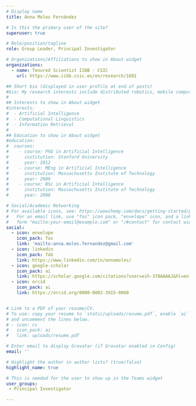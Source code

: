 ```yaml
---
# Display name
title: Anna Moles Fernández

# Is this the primary user of the site?
superuser: true

# Role/position/tagline
role: Group Leader, Principal Investigator

# Organizations/Affiliations to show in About widget
organizations:
  - name: Tenured Scientist IIBB - CSIC
    url: https://www.iibb.csic.es/en/research/1681

## Short bio (displayed in user profile at end of posts)
#bio: My research interests include distributed robotics, mobile computing and programmable matter.
#
## Interests to show in About widget
#interests:
#  - Artificial Intelligence
#  - Computational Linguistics
#  - Information Retrieval
#
## Education to show in About widget
#education:
#  courses:
#    - course: PhD in Artificial Intelligence
#      institution: Stanford University
#      year: 2012
#    - course: MEng in Artificial Intelligence
#      institution: Massachusetts Institute of Technology
#      year: 2009
#    - course: BSc in Artificial Intelligence
#      institution: Massachusetts Institute of Technology
#      year: 2008

# Social/Academic Networking
# For available icons, see: https://wowchemy.com/docs/getting-started/page-builder/#icons
#   For an email link, use "fas" icon pack, "envelope" icon, and a link in the
#   form "mailto:your-email@example.com" or "/#contact" for contact widget.
social:
  - icon: envelope
    icon_pack: fas
    link: 'mailto:anna.moles.fernandez@gmail.com'
  - icon: linkedin
    icon_pack: fab
    link: https://www.linkedin.com/in/annamoles/
  - icon: google-scholar
    icon_pack: ai
    link: https://scholar.google.com/citations?user=eih-378AAAAJ&hl=en
  - icon: orcid
    icon_pack: ai
    link: https://orcid.org/0000-0002-3915-0060


# Link to a PDF of your resume/CV.
# To use: copy your resume to `static/uploads/resume.pdf`, enable `ai` icons in `params.toml`,
# and uncomment the lines below.
# - icon: cv
#   icon_pack: ai
#   link: uploads/resume.pdf

# Enter email to display Gravatar (if Gravatar enabled in Config)
email: ''

# Highlight the author in author lists? (true/false)
highlight_name: true

# This is needed for the user to show up in the Teams widget
user_groups:
 - Principal Investigator

---
```

